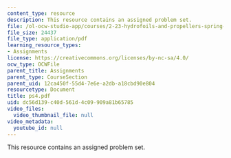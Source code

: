 ```yaml
---
content_type: resource
description: This resource contains an assigned problem set.
file: /ol-ocw-studio-app/courses/2-23-hydrofoils-and-propellers-spring-2007/dc56d139c40d561d4c09909a81b65785_ps4.pdf
file_size: 24437
file_type: application/pdf
learning_resource_types:
- Assignments
license: https://creativecommons.org/licenses/by-nc-sa/4.0/
ocw_type: OCWFile
parent_title: Assignments
parent_type: CourseSection
parent_uid: 12ca450f-55d4-7e6e-a2db-a18cbd90e804
resourcetype: Document
title: ps4.pdf
uid: dc56d139-c40d-561d-4c09-909a81b65785
video_files:
  video_thumbnail_file: null
video_metadata:
  youtube_id: null
---
```

This resource contains an assigned problem set.